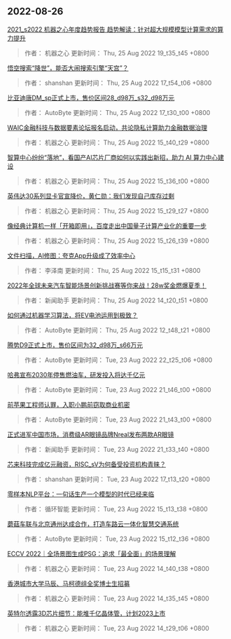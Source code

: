 
## 2022-08-26

 [2021_s2022 机器之心年度趋势报告   趋势解读：针对超大规模模型计算需求的算力提升](https://www.jiqizhixin.com/articles/2022-08-25-11)

> 作者： 机器之心  更新时间： Thu, 25 Aug 2022 19_t35_t45 +0800

 [悟空搜索“降世”，能否大闹搜索引擎“天宫”？](https://www.jiqizhixin.com/articles/2022-08-25-10)

> 作者： shanshan  更新时间： Thu, 25 Aug 2022 17_t54_t06 +0800

 [比亚迪唐DM_sp正式上市，售价区间28_d98万_s32_d98万元](https://www.jiqizhixin.com/articles/2022-08-25-9)

> 作者： AutoByte  更新时间： Thu, 25 Aug 2022 17_t30_t00 +0800

 [WAIC金融科技与数据要素论坛报名启动，共论隐私计算助力金融数据治理](https://www.jiqizhixin.com/articles/2022-08-25-8)

> 作者： 机器之心  更新时间： Thu, 25 Aug 2022 15_t40_t29 +0800

 [智算中心纷纷“落地”，看国产AI芯片厂商如何以实践出新招，助力 AI 算力中心建设](https://www.jiqizhixin.com/articles/2022-08-25-7)

> 作者： 机器之心  更新时间： Thu, 25 Aug 2022 15_t36_t00 +0800

 [英伟达30系列显卡官宣降价，黄仁勋：我们发现自己库存过剩](https://www.jiqizhixin.com/articles/2022-08-25-6)

> 作者： 机器之心  更新时间： Thu, 25 Aug 2022 15_t29_t27 +0800

 [像经典计算机一样「开箱即用」，百度走出中国量子计算产业化的重要一步](https://www.jiqizhixin.com/articles/2022-08-25-5)

> 作者： 机器之心  更新时间： Thu, 25 Aug 2022 15_t26_t39 +0800

 [文件扫描，AI修图：夸克App升级成了效率中心](https://www.jiqizhixin.com/articles/2022-08-25-4)

> 作者： 李泽南  更新时间： Thu, 25 Aug 2022 15_t15_t31 +0800

 [2022年全球未来汽车智能场景创新挑战赛等你来战！28w奖金燃爆夏季！](https://www.jiqizhixin.com/articles/2022-08-25-3)

> 作者： 新闻助手  更新时间： Thu, 25 Aug 2022 14_t20_t51 +0800

 [如何通过机器学习算法，将EV电池运用到极致？](https://www.jiqizhixin.com/articles/2022-08-25-2)

> 作者： AutoByte  更新时间： Thu, 25 Aug 2022 12_t48_t21 +0800

 [腾势D9正式上市，售价区间为32_d98万_s66万元](https://www.jiqizhixin.com/articles/2022-08-23-12)

> 作者： AutoByte  更新时间： Tue, 23 Aug 2022 22_t25_t06 +0800

 [哈弗宣布2030年停售燃油车，研发投入将达千亿元](https://www.jiqizhixin.com/articles/2022-08-23-14)

> 作者： AutoByte  更新时间： Tue, 23 Aug 2022 21_t46_t00 +0800

 [前苹果工程师认罪，入职小鹏前窃取商业机密](https://www.jiqizhixin.com/articles/2022-08-23-13)

> 作者： AutoByte  更新时间： Tue, 23 Aug 2022 21_t43_t00 +0800

 [正式进军中国市场，消费级AR眼镜品牌Nreal发布两款AR眼镜](https://www.jiqizhixin.com/articles/2022-08-23-11)

> 作者： 新闻助手  更新时间： Tue, 23 Aug 2022 21_t33_t40 +0800

 [芯来科技完成亿元融资，RISC_sV为何备受投资机构青睐？](https://www.jiqizhixin.com/articles/2022-08-23-9)

> 作者： shanshan  更新时间： Tue, 23 Aug 2022 17_t13_t20 +0800

 [零样本NLP平台：一句话生产一个模型的时代已经来临](https://www.jiqizhixin.com/articles/2022-08-23-5)

> 作者： 循环智能  更新时间： Tue, 23 Aug 2022 15_t13_t38 +0800

 [蘑菇车联与北京通州达成合作，打造车路云一体化智慧交通系统](https://www.jiqizhixin.com/articles/2022-08-23-8)

> 作者： AutoByte  更新时间： Tue, 23 Aug 2022 15_t12_t36 +0800

 [ECCV 2022｜全场景图生成PSG：追求「最全面」的场景理解](https://www.jiqizhixin.com/articles/2022-08-23-7)

> 作者： 机器之心  更新时间： Tue, 23 Aug 2022 14_t40_t38 +0800

 [香港城市大学马辰、马柯德组全奖博士生招募](https://www.jiqizhixin.com/articles/2022-08-23-6)

> 作者： 机器之心  更新时间： Tue, 23 Aug 2022 14_t35_t45 +0800

 [英特尔透露3D芯片细节：能堆千亿晶体管，计划2023上市](https://www.jiqizhixin.com/articles/2022-08-23-4)

> 作者： 机器之心  更新时间： Tue, 23 Aug 2022 14_t29_t06 +0800
